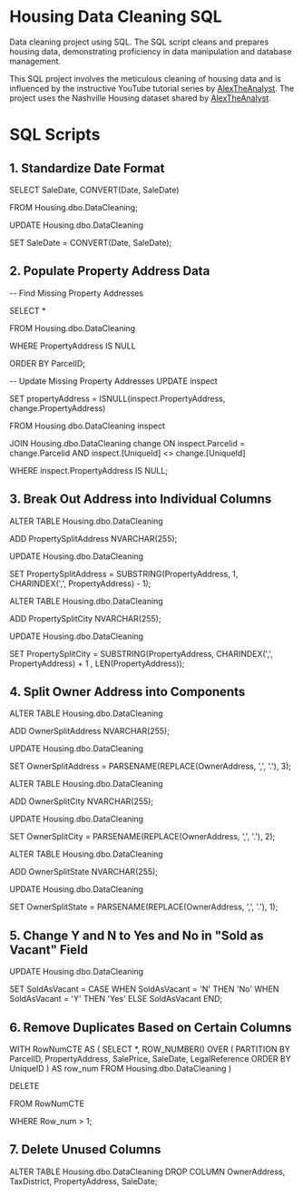 # Housing Data Cleaning SQL
Data cleaning project using SQL. The SQL script cleans and prepares housing data, demonstrating proficiency in data manipulation and database management.

This SQL project involves the meticulous cleaning of housing data and is influenced by the instructive YouTube tutorial series by [AlexTheAnalyst](https://www.youtube.com/watch?v=8rO7ztF4NtU&list=PLUaB-1hjhk8FE_XZ87vPPSfHqb6OcM0cF&index=20). The project uses the Nashville Housing dataset shared by [AlexTheAnalyst](https://github.com/AlexTheAnalyst/PortfolioProjects/blob/main/Nashville%20Housing%20Data%20for%20Data%20Cleaning.xlsx).

# SQL Scripts

## 1. Standardize Date Format

SELECT SaleDate, CONVERT(Date, SaleDate)

FROM Housing.dbo.DataCleaning;

UPDATE Housing.dbo.DataCleaning

SET SaleDate = CONVERT(Date, SaleDate);

## 2. Populate Property Address Data

-- Find Missing Property Addresses

SELECT *

FROM Housing.dbo.DataCleaning

WHERE PropertyAddress IS NULL

ORDER BY ParcelID;

-- Update Missing Property Addresses
UPDATE inspect

SET propertyAddress = ISNULL(inspect.PropertyAddress, change.PropertyAddress)

FROM Housing.dbo.DataCleaning inspect 

JOIN Housing.dbo.DataCleaning change
	ON inspect.Parcelid = change.Parcelid
	AND inspect.[UniqueId] <> change.[UniqueId]
 
WHERE inspect.PropertyAddress IS NULL;

## 3. Break Out Address into Individual Columns

ALTER TABLE Housing.dbo.DataCleaning

ADD PropertySplitAddress NVARCHAR(255);

UPDATE Housing.dbo.DataCleaning

SET PropertySplitAddress = SUBSTRING(PropertyAddress, 1, CHARINDEX(',', PropertyAddress) - 1);

ALTER TABLE Housing.dbo.DataCleaning

ADD PropertySplitCity NVARCHAR(255);

UPDATE Housing.dbo.DataCleaning

SET PropertySplitCity = SUBSTRING(PropertyAddress, CHARINDEX(',', PropertyAddress) + 1 , LEN(PropertyAddress));

## 4. Split Owner Address into Components

ALTER TABLE Housing.dbo.DataCleaning

ADD OwnerSplitAddress NVARCHAR(255);

UPDATE Housing.dbo.DataCleaning

SET OwnerSplitAddress = PARSENAME(REPLACE(OwnerAddress, ',', '.'), 3);

ALTER TABLE Housing.dbo.DataCleaning

ADD OwnerSplitCity NVARCHAR(255);

UPDATE Housing.dbo.DataCleaning

SET OwnerSplitCity = PARSENAME(REPLACE(OwnerAddress, ',', '.'), 2);

ALTER TABLE Housing.dbo.DataCleaning

ADD OwnerSplitState NVARCHAR(255);

UPDATE Housing.dbo.DataCleaning

SET OwnerSplitState = PARSENAME(REPLACE(OwnerAddress, ',', '.'), 1);

## 5. Change Y and N to Yes and No in "Sold as Vacant" Field

UPDATE Housing.dbo.DataCleaning

SET SoldAsVacant = CASE
	WHEN SoldAsVacant = 'N' THEN 'No'
	WHEN SoldAsVacant = 'Y' THEN 'Yes'
	ELSE SoldAsVacant
	END;
 
## 6. Remove Duplicates Based on Certain Columns
WITH RowNumCTE AS (
	SELECT *,
		ROW_NUMBER() OVER (
			PARTITION BY ParcelID, PropertyAddress, SalePrice, SaleDate, LegalReference
			ORDER BY UniqueID
		) AS row_num
	FROM Housing.dbo.DataCleaning
)

DELETE

FROM RowNumCTE

WHERE Row_num > 1;

## 7. Delete Unused Columns

ALTER TABLE Housing.dbo.DataCleaning
DROP COLUMN OwnerAddress, TaxDistrict, PropertyAddress, SaleDate;
